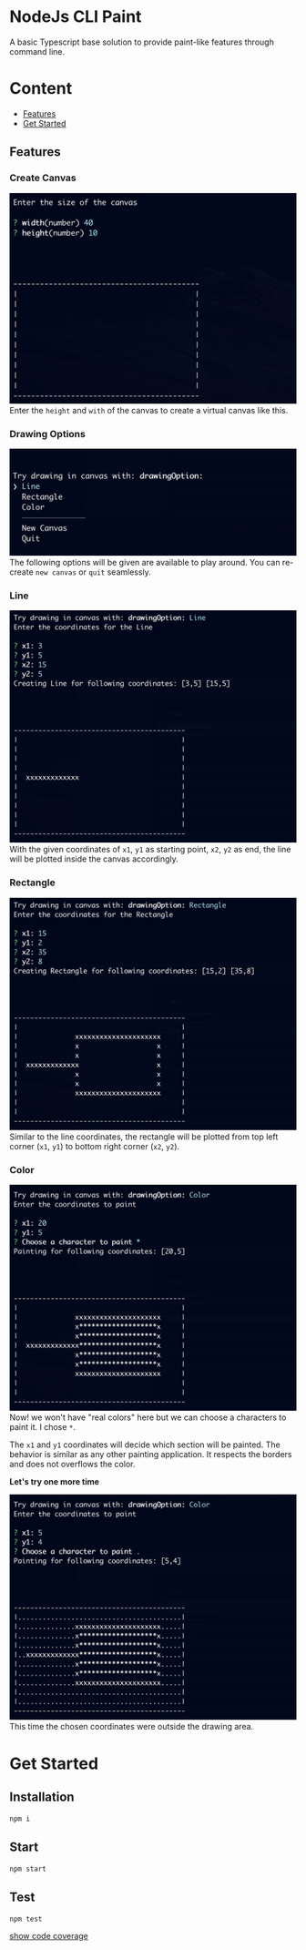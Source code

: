 # NodeJs CLI Paint
A basic Typescript base solution to provide paint-like features through command line. 

# Content
- [Features](#features)
- [Get Started](#get-started)

## Features 
### Create Canvas
![create canvas](img/create_canvas.png)
Enter the `height` and `with` of the canvas to create a virtual canvas like this.

### Drawing Options
![Options](img/command_options.png)
The following options will be given are available to play around.
You can re-create `new canvas` or `quit` seamlessly. 

### Line
![Line](img/line.png)
With the given coordinates of `x1`, `y1` as starting point, `x2`, `y2` as end, the line will be plotted inside the canvas accordingly.

### Rectangle
![Rectangle](img/Rectangle.png)
Similar to the line coordinates, the rectangle will be plotted from top left corner (`x1`, `y1`) to bottom right corner (`x2`, `y2`).

### Color
![color](img/color.png)
Now! we won't have "real colors" here but we can choose a characters to paint it. I chose `*`.

The `x1` and `y1` coordinates will decide which section will be painted. The behavior is similar as any other painting application. It respects the borders and does not overflows the color. 

**Let's try one more time**

![color](img/color_2.png)
This time the chosen coordinates were outside the drawing area. 

# Get Started
## Installation
```
npm i
```
## Start
```
npm start
```
## Test
```
npm test
```
[show code coverage](img/code_coverage_100.png)

